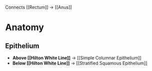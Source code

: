 Connects [[Rectum]] -> [[Anus]]

# Anatomy
## Epithelium 
- **Above [[Hilton White Line]]** -> [[Simple Columnar Epithelium]]
- **Below [[Hilton White Line]]** -> [[Stratified Squamous Epithelium]]
